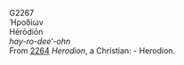 <body>
  <p>G2267<br>  Ἡροδίων  <br> Hērōdiōn  <br><i>hay-ro-dee‘-ohn </i><br>From <a href="g2264.htm">2264</a>  <i>Herodion</i>, a Christian: - Herodion.<br></p>
 </body>